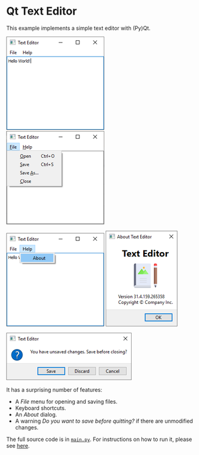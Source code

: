 # Qt Text Editor

This example implements a simple text editor with (Py)Qt.

![Qt Text Editor](../screenshots/qt-text-editor-windows.png) ![QMenu example](../screenshots/qmenu-example.png)

![Qt QMenu](../screenshots/qt-qmenu.png) ![QDialog example](../screenshots/qdialog-example.png)

![QMessageBox example](../screenshots/qmessagebox-example.png)

It has a surprising number of features:

 * A *File* menu for opening and saving files.
 * Keyboard shortcuts.
 * An *About* dialog.
 * A warning *Do you want to save before quitting?* if there are unmodified changes.

The full source code is in [`main.py`](main.py). For instructions on how to run it, please see [here](https://github.com/pyqt/examples#running-the-examples).
